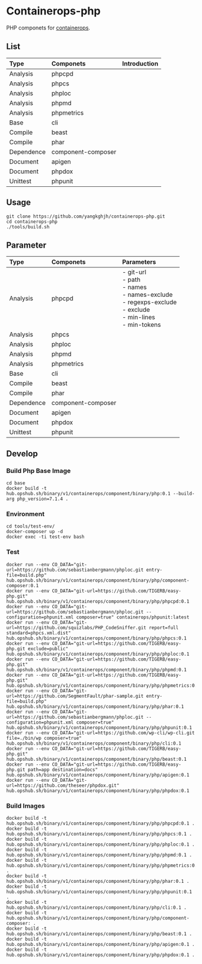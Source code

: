 # Containerops-php

PHP componets for [containerops](https://github.com/Huawei/containerops).

## List

| Type | Componets | Introduction |
| :--- | :--- | :--- |
| Analysis | phpcpd |  |
| Analysis | phpcs |  |
| Analysis | phploc |  |
| Analysis | phpmd |  |
| Analysis | phpmetrics |  |
| Base | cli |  |
| Compile | beast |  |
| Compile | phar |  |
| Dependence | component-composer |  |
| Document | apigen |  |
| Document | phpdox |  |
| Unittest | phpunit |  |

## Usage

```shell
git clone https://github.com/yangkghjh/containerops-php.git
cd containerops-php
./tools/build.sh
```

## Parameter

| Type | Componets | Parameters |
| :--- | :--- | :--- |
| Analysis | phpcpd | - git-url <br> - path <br> - names <br> - names-exclude <br> - regexps-exclude <br> - exclude <br> - min-lines <br> - min-tokens |
| Analysis | phpcs |  |
| Analysis | phploc |  |
| Analysis | phpmd |  |
| Analysis | phpmetrics |  |
| Base | cli |  |
| Compile | beast |  |
| Compile | phar |  |
| Dependence | component-composer |  |
| Document | apigen |  |
| Document | phpdox |  |
| Unittest | phpunit |  |

## Develop

### Build Php Base Image

```
cd base
docker build -t hub.opshub.sh/binary/v1/containerops/component/binary/php:0.1 --build-arg php_version=7.1.4 .
```

### Environment

```shell
cd tools/test-env/
docker-composer up -d
docker exec -ti test-env bash
```

### Test

```shell
docker run --env CO_DATA="git-url=https://github.com/sebastianbergmann/phploc.git entry-file=build.php" hub.opshub.sh/binary/v1/containerops/component/binary/php/component-composer:0.1
docker run --env CO_DATA="git-url=https://github.com/TIGERB/easy-php.git" hub.opshub.sh/binary/v1/containerops/component/binary/php/phpcpd:0.1
docker run --env CO_DATA="git-url=https://github.com/sebastianbergmann/phploc.git --configuration=phpunit.xml composer=true" containerops/phpunit:latest
docker run --env CO_DATA="git-url=https://github.com/squizlabs/PHP_CodeSniffer.git report=full standard=phpcs.xml.dist" hub.opshub.sh/binary/v1/containerops/component/binary/php/phpcs:0.1
docker run --env CO_DATA="git-url=https://github.com/TIGERB/easy-php.git exclude=public" hub.opshub.sh/binary/v1/containerops/component/binary/php/phploc:0.1
docker run --env CO_DATA="git-url=https://github.com/TIGERB/easy-php.git" hub.opshub.sh/binary/v1/containerops/component/binary/php/phpmd:0.1
docker run --env CO_DATA="git-url=https://github.com/TIGERB/easy-php.git" hub.opshub.sh/binary/v1/containerops/component/binary/php/phpmetrics:0.1
docker run --env CO_DATA="git-url=https://github.com/SegmentFault/phar-sample.git entry-file=build.php" hub.opshub.sh/binary/v1/containerops/component/binary/php/phar:0.1
docker run --env CO_DATA="git-url=https://github.com/sebastianbergmann/phploc.git --configuration=phpunit.xml composer=true" hub.opshub.sh/binary/v1/containerops/component/binary/php/phpunit:0.1
docker run --env CO_DATA="git-url=https://github.com/wp-cli/wp-cli.git file=./bin/wp composer=true" hub.opshub.sh/binary/v1/containerops/component/binary/php/cli:0.1
docker run --env CO_DATA="git-url=https://github.com/TIGERB/easy-php.git" hub.opshub.sh/binary/v1/containerops/component/binary/php/beast:0.1
docker run --env CO_DATA="git-url=https://github.com/TIGERB/easy-php.git path=app destination=docs" hub.opshub.sh/binary/v1/containerops/component/binary/php/apigen:0.1
docker run --env CO_DATA="git-url=https://github.com/theseer/phpdox.git" hub.opshub.sh/binary/v1/containerops/component/binary/php/phpdox:0.1
```

### Build Images

```shell
docker build -t hub.opshub.sh/binary/v1/containerops/component/binary/php/phpcpd:0.1 .
docker build -t hub.opshub.sh/binary/v1/containerops/component/binary/php/phpcs:0.1 .
docker build -t hub.opshub.sh/binary/v1/containerops/component/binary/php/phploc:0.1 .
docker build -t hub.opshub.sh/binary/v1/containerops/component/binary/php/phpmd:0.1 .
docker build -t hub.opshub.sh/binary/v1/containerops/component/binary/php/phpmetrics:0.1 .
docker build -t hub.opshub.sh/binary/v1/containerops/component/binary/php/phar:0.1 .
docker build -t hub.opshub.sh/binary/v1/containerops/component/binary/php/phpunit:0.1 .
docker build -t hub.opshub.sh/binary/v1/containerops/component/binary/php/cli:0.1 .
docker build -t hub.opshub.sh/binary/v1/containerops/component/binary/php/component-composer: .
docker build -t hub.opshub.sh/binary/v1/containerops/component/binary/php/beast:0.1 .
docker build -t hub.opshub.sh/binary/v1/containerops/component/binary/php/apigen:0.1 .
docker build -t hub.opshub.sh/binary/v1/containerops/component/binary/php/phpdox:0.1 .
```
